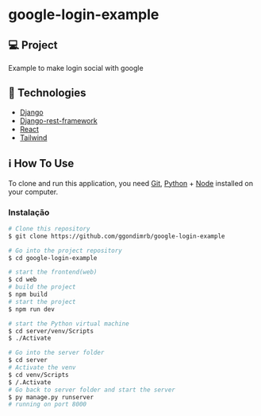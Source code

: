 # google-login-example
## 💻 Project

Example to make login social with google

## :rocket: Technologies

- [Django][django]
- [Django-rest-framework][django-rest-framework]
- [React][react]
- [Tailwind][tailwind]

## :information_source: How To Use

To clone and run this application, you need [Git](https://git-scm.com), [Python][python] + [Node][node] installed on your computer.

### Instalação

```bash
# Clone this repository
$ git clone https://github.com/ggondimrb/google-login-example

# Go into the project repository
$ cd google-login-example

# start the frontend(web)
$ cd web
# build the project
$ npm build
# start the project
$ npm run dev

# start the Python virtual machine 
$ cd server/venv/Scripts
$ ./Activate

# Go into the server folder
$ cd server
# Activate the venv
$ cd venv/Scripts
$ /.Activate
# Go back to server folder and start the server
$ py manage.py runserver
# running on port 8000
```

[django]: https://www.djangoproject.com/
[django-rest-framework]: https://www.django-rest-framework.org/
[python]: https://www.python.org/
[react]: https://reactjs.org/
[tailwind]: https://tailwindcss.com/
[node]: https://nodejs.org/en/
